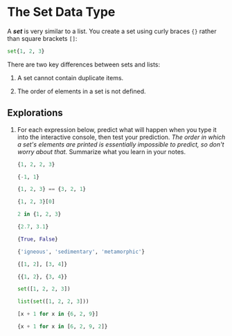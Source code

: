 # The Set Data Type

A ***set*** is very similar to a list. You create a set using curly braces `{}` rather than square brackets `[]`:

```python
set{1, 2, 3}
```

There are two key differences between sets and lists:

1. A set cannot contain duplicate items.

1. The order of elements in a set is not defined.

## Explorations

1. For each expression below, predict what will happen when you type it into the interactive console, then test your
   prediction. *The order in which a set's elements are printed is essentially impossible to predict, so don't worry
   about that.* Summarize what you learn in your notes.
   ```python
   {1, 2, 2, 3}
   ```
   ```python
   {-1, 1}
   ```
   ```python
   {1, 2, 3} == {3, 2, 1}
   ```
   ```python
   {1, 2, 3}[0]
   ```
   ```python
   2 in {1, 2, 3}
   ```
   ```python
   {2.7, 3.1}
   ```
   ```python
   {True, False}
   ```
   ```python
   {'igneous', 'sedimentary', 'metamorphic'}
   ```
   ```python
   {[1, 2], [3, 4]}
   ```
   ```python
   {{1, 2}, {3, 4}}
   ```
   ```python
   set([1, 2, 2, 3])
   ```
   ```python
   list(set([1, 2, 2, 3]))
   ```
   ```python
   [x + 1 for x in {6, 2, 9}]
   ```
   ```python
   {x + 1 for x in [6, 2, 9, 2]}
   ```